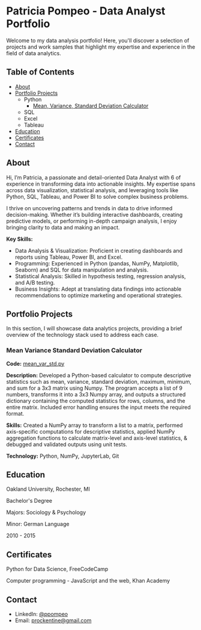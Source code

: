 # Patricia Pompeo - Data Analyst Portfolio
Welcome to my data analysis portfolio! Here, you'll discover a selection of projects and work samples that highlight my expertise and experience in the field of data analytics.

## Table of Contents
- [About](https://github.com/Prockentine/data-analyst-portfolio/blob/main/README.md#about)
- [Portfolio Projects](https://github.com/Prockentine/data-analyst-portfolio/blob/main/README.md#portfolio-project)
  - Python
      - [Mean, Variance, Standard Deviation Calculator](https://github.com/Prockentine/data-analyst-portfolio/blob/main/README.md#mean-variance-standard-deviation-calculator)
  - SQL
  - Excel
  - Tableau
- [Education](https://github.com/Prockentine/data-analyst-portfolio/blob/main/README.md#education)
- [Certificates](https://github.com/Prockentine/data-analyst-portfolio/blob/main/README.md#certificates)
- [Contact](https://github.com/Prockentine/data-analyst-portfolio/blob/main/README.md#contact)

## About
Hi, I’m Patricia, a passionate and detail-oriented Data Analyst with 6 of experience in transforming data into actionable insights. My expertise spans across data visualization, statistical analysis, and leveraging tools like Python, SQL, Tableau, and Power BI to solve complex business problems.

I thrive on uncovering patterns and trends in data to drive informed decision-making. Whether it’s building interactive dashboards, creating predictive models, or performing in-depth campaign analysis, I enjoy bringing clarity to data and making an impact.

**Key Skills:**
- Data Analysis & Visualization: Proficient in creating dashboards and reports using Tableau, Power BI, and Excel.
- Programming: Experienced in Python (pandas, NumPy, Matplotlib, Seaborn) and SQL for data manipulation and analysis.
- Statistical Analysis: Skilled in hypothesis testing, regression analysis, and A/B testing.
- Business Insights: Adept at translating data findings into actionable recommendations to optimize marketing and operational strategies.

## Portfolio Projects
In this section, I will showcase data analytics projects, providing a brief overview of the technology stack used to address each case.

### Mean Variance Standard Deviation Calculator
**Code:** [mean_var_std.py](https://github.com/Prockentine/mean-variance-standard-deviation-calculator/blob/main/mean_var_std.py)

**Description:** Developed a Python-based calculator to compute descriptive statistics such as mean, variance, standard deviation, maximum, minimum, and sum for a 3x3 matrix using Numpy. The program accepts a list of 9 numbers, transforms it into a 3x3 Numpy array, and outputs a structured dictionary containing the computed statistics for rows, columns, and the entire matrix. Included error handling ensures the input meets the required format.

**Skills:** Created a NumPy array to transform a list to a matrix, performed axis-specific computations for descriptive statistics, applied NumPy aggregation functions to calculate matrix-level and axis-level statistics, & debugged and validated outputs using unit tests.

**Technology:** Python, NumPy, JupyterLab, Git

## Education
Oakland University, Rochester, MI

Bachelor's Degree

Majors: Sociology & Psychology

Minor: German Language

2010 - 2015

## Certificates
Python for Data Science, FreeCodeCamp

Computer programming - JavaScript and the web, Khan Academy

## Contact
- LinkedIn: [@ppompeo](https://www.linkedin.com/in/ppompeo/)
- Email: prockentine@gmail.com
